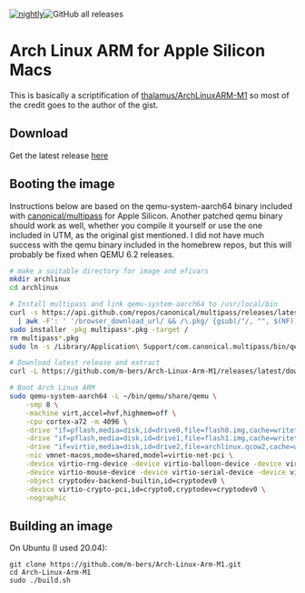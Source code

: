 [![nightly](https://github.com/m-bers/Arch-Linux-Arm-M1/actions/workflows/nightly.yml/badge.svg)](https://github.com/m-bers/Arch-Linux-Arm-M1/actions/workflows/nightly.yml)![GitHub all releases](https://img.shields.io/github/downloads/m-bers/Arch-Linux-Arm-M1/total)
# Arch Linux ARM for Apple Silicon Macs
This is basically a scriptification of 
[thalamus/ArchLinuxARM-M1](https://gist.github.com/thalamus/561d028ff5b66310fac1224f3d023c12) so most of the credit goes to the author of the gist. 
## Download
Get the latest release [here](https://github.com/m-bers/Arch-Linux-Arm-M1/releases/latest/download/archlinux.tar.gz)
## Booting the image
Instructions below are based on the qemu-system-aarch64 binary included with [canonical/multipass](https://github.com/canonical/multipass) for Apple Silicon. 
Another patched qemu binary should work as well, whether you compile it yourself or use the one included in UTM, as the original gist mentioned.
I did not have much success with the qemu binary included in the homebrew repos, but this will probably be fixed when QEMU 6.2 releases.
```zsh
# make a suitable directory for image and efivars
mkdir archlinux
cd archlinux

# Install multipass and link qemu-system-aarch64 to /usr/local/bin
curl -s https://api.github.com/repos/canonical/multipass/releases/latest \
  | awk -F': ' '/browser_download_url/ && /\.pkg/ {gsub(/"/, "", $(NF)); system("curl -LO " $(NF))}'
sudo installer -pkg multipass*.pkg -target /
rm multipass*.pkg
sudo ln -s /Library/Application\ Support/com.canonical.multipass/bin/qemu-system-aarch64 /usr/local/bin/qemu-system-aarch64

# Download latest release and extract 
curl -L https://github.com/m-bers/Arch-Linux-Arm-M1/releases/latest/download/archlinux.tar.gz | tar xzf -

# Boot Arch Linux ARM
sudo qemu-system-aarch64 -L ~/bin/qemu/share/qemu \
	-smp 8 \
	-machine virt,accel=hvf,highmem=off \
	-cpu cortex-a72 -m 4096 \
	-drive "if=pflash,media=disk,id=drive0,file=flash0.img,cache=writethrough,format=raw" \
	-drive "if=pflash,media=disk,id=drive1,file=flash1.img,cache=writethrough,format=raw" \
	-drive "if=virtio,media=disk,id=drive2,file=archlinux.qcow2,cache=writethrough,format=qcow2" \
	-nic vmnet-macos,mode=shared,model=virtio-net-pci \
	-device virtio-rng-device -device virtio-balloon-device -device virtio-keyboard-device \
	-device virtio-mouse-device -device virtio-serial-device -device virtio-tablet-device \
	-object cryptodev-backend-builtin,id=cryptodev0 \
	-device virtio-crypto-pci,id=crypto0,cryptodev=cryptodev0 \
	-nographic
```
## Building an image
On Ubuntu (I used 20.04):
```
git clone https://github.com/m-bers/Arch-Linux-Arm-M1.git
cd Arch-Linux-Arm-M1
sudo ./build.sh
```

